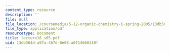 ```yaml
---
content_type: resource
description: ''
file: null
file_location: /coursemedia/5-12-organic-chemistry-i-spring-2005/13db564da97a467d0e08a0f14660310f_lecture16_s05.pdf
file_type: application/pdf
resourcetype: Document
title: lecture16_s05.pdf
uid: 13db564d-a97a-467d-0e08-a0f14660310f
---
```

